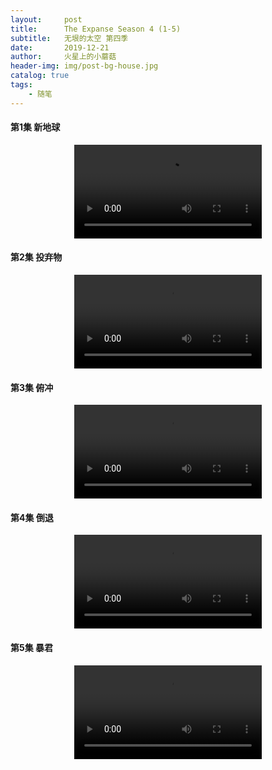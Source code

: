 ```yaml
---
layout:     post
title:      The Expanse Season 4 (1-5)
subtitle:   无垠的太空 第四季
date:       2019-12-21
author:     火星上的小蘑菇
header-img: img/post-bg-house.jpg
catalog: true
tags:
    - 随笔
---
```


#### 第1集 新地球
<video src="https://www.googleapis.com/drive/v3/files/1M5Yz7mrYs_LKJypHnp5dZfaOticG23Oj?alt=media&key=AIzaSyAw_qH3BY5lLtjseFL6ec3xFmoye4DolJQ" controls="controls" style="max-width: 100%; display: block; margin-left: auto; margin-right: auto;">
your browser does not support the video tag
</video>

#### 第2集 投弃物
<video src="https://www.googleapis.com/drive/v3/files/14UvV3suezO13ALM1HphRGORl-M4tbiTz?alt=media&key=AIzaSyAw_qH3BY5lLtjseFL6ec3xFmoye4DolJQ" controls="controls" style="max-width: 100%; display: block; margin-left: auto; margin-right: auto;">
your browser does not support the video tag
</video>

#### 第3集 俯冲
<video src="https://www.googleapis.com/drive/v3/files/17eg64bFXHkXIZGxzlaIQnpbHXqVEjoiX?alt=media&key=AIzaSyAw_qH3BY5lLtjseFL6ec3xFmoye4DolJQ" controls="controls" style="max-width: 100%; display: block; margin-left: auto; margin-right: auto;">
your browser does not support the video tag
</video>

#### 第4集 倒退
<video src="https://www.googleapis.com/drive/v3/files/1CighF1wTE_VRHKsFUMK7dT6C94d6_nIh?alt=media&key=AIzaSyAw_qH3BY5lLtjseFL6ec3xFmoye4DolJQ" controls="controls" style="max-width: 100%; display: block; margin-left: auto; margin-right: auto;">
your browser does not support the video tag
</video>

#### 第5集 暴君
<video src="https://www.googleapis.com/drive/v3/files/1xZu96zp1322J1874ySoqfyMMwf-naWKE?alt=media&key=AIzaSyAw_qH3BY5lLtjseFL6ec3xFmoye4DolJQ" controls="controls" style="max-width: 100%; display: block; margin-left: auto; margin-right: auto;">
your browser does not support the video tag
</video>
